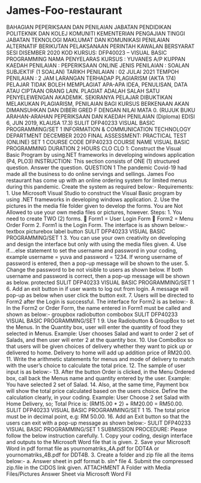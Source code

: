 # James-Foo-restaurant
BAHAGIAN PEPERIKSAAN DAN PENILAIAN JABATAN PENDIDIKAN POLITEKNIK DAN KOLEJ KOMUNITI KEMENTERIAN PENGAJIAN TINGGI JABATAN TEKNOLOGI MAKLUMAT DAN KOMUNIKASI PENILAIAN ALTERNATIF BERIKUTAN PELAKSANAAN PERINTAH KAWALAN BERSYARAT SESI DISEMBER 2020 KOD KURSUS: DFP40023 – VISUAL BASIC PROGRAMMING NAMA PENYELARAS KURSUS : YUVANES A/P KUPPAN KAEDAH PENILAIAN : PEPERIKSAAN ONLINE JENIS PENILAIAN : SOALAN SUBJEKTIF  (1 SOALAN) TARIKH PENILAIAN : 02 JULAI 2021 TEMPOH PENILAIAN : 2 JAM LARANGAN TERHADAP PLAGIARISM (AKTA 174) PELAJAR TIDAK BOLEH MEMPLAGIAT APA-APA IDEA, PENULISAN, DATA ATAU CIPTAAN ORANG LAIN. PLAGIAT ADALAH SALAH SATU PENYELEWENGAN AKADEMIK. SEKIRANYA PELAJAR DIBUKTIKAN MELAKUKAN PLAGIARISM, PENILAIAN BAGI KURSUS BERKENAAN AKAN DIMANSUHKAN DAN DIBERI GRED F DENGAN NILAI MATA 0. (RUJUK BUKU ARAHAN-ARAHAN PEPERIKSAAN DAN KAEDAH PENILAIAN (Diploma) EDISI 6, JUN 2019, KLAUSA 17.3) SULIT DFP40233 VISUAL BASIC PROGRAMMING/SET 1 INFORMATION &amp; COMMUNICATION TECHNOLOGY DEPARTMENT DECEMBER 2020 FINAL ASSESSMENT: PRACTICAL TEST (ONLINE) SET 1 COURSE CODE DFP40233 COURSE NAME VISUAL BASIC PROGRAMMING DURATION 2 HOURS CLO CLO 1: Construct the Visual Basic Program by using.NET frameworks in developing windows application (P4, PLO3) INSTRUCTION: This section consists of ONE (1) structured question. Answer the question. QUESTION 1 The pandemic Covid-19 had made all the business to do online servings and sellings. James Foo restaurant has come up with an online ordering system for limited menus during this pandemic. Create the system as required below:- Requirements: 1. Use Microsoft Visual Studio to construct the Visual Basic program by using .NET frameworks in developing windows application. 2. Use the pictures in the media file folder given to develop the forms. You are Not Allowed to use your own media files or pictures, however. Steps: 1. You need to create TWO (2) forms.  Form1 = User Login Form  Form2 = Menu Order Form 2. Form1 is the Login Form. The interface is as shown below:- textbox picturebox label button SULIT DFP40233 VISUAL BASIC PROGRAMMING/SET 1 3. You can use your own creativity on developing and design the interface but only with using the media files given. 4. Use if….else statement to set the username and password in your coding, example username = yuva and password = 1234. If wrong username of password is entered, then a pop-up message will be shown to the user. 5. Change the password to be not visible to users as shown below. If both username and password is correct, then a pop-up message will be shown as below. protected SULIT DFP40233 VISUAL BASIC PROGRAMMING/SET 1 6. Add an exit button in if user wants to log out from login. A message will pop-up as below when user click the button exit.  7. Users will be directed to Form2 after the Login is successful. The interface for Form2 is as below:- 8. In the Form2 or Order Form, the name entered in Form1 must be called and shown as below:- groupbox radiobutton combobox SULIT DFP40233 VISUAL BASIC PROGRAMMING/SET 1 9. Use Radiobutton &amp; GroupBox to set the Menus. In the Quantity box, user will enter the quantity of food they selected in Menus. Example: User chooses Salad and want to order 2 set of Salads, and then user will enter 2 at the quantity box. 10. Use ComboBox so that users will be given choices of delivery whether they want to pick up or delivered to home. Delivery to home will add up addition price of RM20.00. 11. Write the arithmetic statements for menus and mode of delivery to match with the user’s choice to calculate the total price. 12. The sample of user input is as below:- 13. After the button Order is clicked, in the Menu Ordered box, call back the Menus name and quantity entered by the user. Example: You have selected 2 set of Salad. 14. Also, at the same time, Payment box will show the total price calculated based on the users choice. Define the calculation clearly, in your coding. Example: User Choose 2 set Salad with Home Delivery, so; Total Price is: (RM15.00 * 2) + RM20.00 = RM50.00. SULIT DFP40233 VISUAL BASIC PROGRAMMING/SET 1 15. The total price must be in decimal point, e.g: RM 50.00. 16. Add an Exit button so that the users can exit with a pop-up message as shown below:- SULIT DFP40233 VISUAL BASIC PROGRAMMING/SET 1 SUBMISSION PROCEDURE: Please follow the below instruction carefully. 1. Copy your coding, design interface and outputs to the Microsoft Word file that is given. 2. Save your Microsoft Word in pdf format file as yournomatriks_4A.pdf for DDT4A or yournomatriks_4B.pdf for DDT4B. 3. Create a folder and zip file all the items below:- a. Answer sheet in pdf format b. sln* file 4. Submit the compressed zip.file in the CIDOS link given. ATTACHMENT A Folder with Media Files/Pictures Answer Sheet via Microsoft Word Fil

